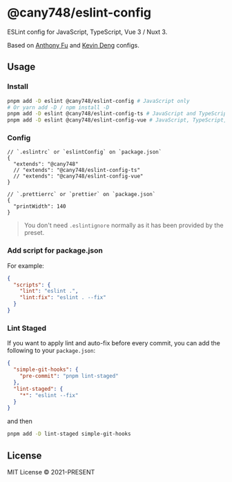 # @cany748/eslint-config

ESLint config for JavaScript, TypeScript, Vue 3 / Nuxt 3.

Based on [Anthony Fu](https://github.com/antfu/eslint-config) and [Kevin Deng](https://github.com/sxzz/eslint-config-legacy) configs.

## Usage

### Install

```bash
pnpm add -D eslint @cany748/eslint-config # JavaScript only
# Or yarn add -D / npm install -D
pnpm add -D eslint @cany748/eslint-config-ts # JavaScript and TypeScript
pnpm add -D eslint @cany748/eslint-config-vue # JavaScript, TypeScript, Vue 3 / Nuxt 3
```

### Config

```jsonc
// `.eslintrc` or `eslintConfig` on `package.json`
{
  "extends": "@cany748"
  // "extends": "@cany748/eslint-config-ts"
  // "extends": "@cany748/eslint-config-vue"
}
```
```jsonc
// `.prettierrc` or `prettier` on `package.json`
{
  "printWidth": 140
}
```

> You don't need `.eslintignore` normally as it has been provided by the preset.

### Add script for package.json

For example:

```json
{
  "scripts": {
    "lint": "eslint .",
    "lint:fix": "eslint . --fix"
  }
}
```

### Lint Staged

If you want to apply lint and auto-fix before every commit, you can add the following to your `package.json`:

```json
{
  "simple-git-hooks": {
    "pre-commit": "pnpm lint-staged"
  },
  "lint-staged": {
    "*": "eslint --fix"
  }
}
```

and then

```bash
pnpm add -D lint-staged simple-git-hooks
```

## License

MIT License © 2021-PRESENT
